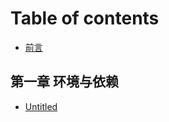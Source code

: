 # Table of contents

* [前言](README.md)

## 第一章 环境与依赖 <a id="chapter-1"></a>

* [Untitled](chapte1/untitled.md)


